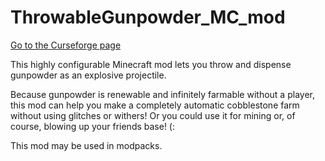 # ThrowableGunpowder_MC_mod

<a href="https://www.curseforge.com/minecraft/mc-mods/throwable-gunpowder">Go to the Curseforge page</a>

This highly configurable Minecraft mod lets you throw and dispense gunpowder as an explosive projectile.

Because gunpowder is renewable and infinitely farmable without a player, this mod can help you make a completely automatic cobblestone farm without using glitches or withers! Or you could use it for mining or, of course, blowing up your friends base! (:

This mod may be used in modpacks.
